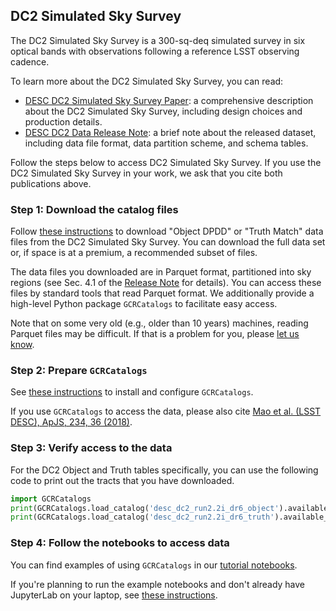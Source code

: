 <!--- Do not delete this line, it is needed for jinja_markdown to render this page correctly -->
## DC2 Simulated Sky Survey

The DC2 Simulated Sky Survey is a 300-sq-deq simulated survey
in six optical bands with observations following a reference LSST observing cadence.

To learn more about the DC2 Simulated Sky Survey, you can read:

* [DESC DC2 Simulated Sky Survey Paper](https://ui.adsabs.harvard.edu/abs/2020arXiv201005926L/abstract):
  a comprehensive description about the DC2 Simulated Sky Survey, including design choices and production details.
* [DESC DC2 Data Release Note](https://arxiv.org/abs/2101.04855):
  a brief note about the released dataset, including data file format, data partition scheme, and schema tables.

Follow the steps below to access DC2 Simulated Sky Survey.
If you use the DC2 Simulated Sky Survey in your work, we ask that you cite both publications above.

### Step 1: Download the catalog files

Follow [these instructions](download) to download "Object DPDD" or "Truth Match" data files from the DC2 Simulated Sky Survey.
You can download the full data set or, if space is at a premium, a recommended subset of files.

The data files you downloaded are in Parquet format, partitioned into sky regions
(see Sec. 4.1 of the [Release Note](https://arxiv.org/abs/2101.04855) for details).
You can access these files by standard tools that read Parquet format.
We additionally provide a high-level Python package `GCRCatalogs` to facilitate easy access.

Note that on some very old (e.g., older than 10 years) machines, reading Parquet files may be difficult.
If that is a problem for you, please [let us know](https://github.com/LSSTDESC/desc-data-portal/discussions).

### Step 2: Prepare `GCRCatalogs`

See [these instructions](install_gcr) to install and configure `GCRCatalogs`.

If you use `GCRCatalogs` to access the data, please also cite
[Mao et al. (LSST DESC), ApJS, 234, 36 (2018)](https://ui.adsabs.harvard.edu/abs/2018ApJS..234...36M/abstract).

### Step 3: Verify access to the data

For the DC2 Object and Truth tables specifically, you can use the following code to print out the tracts that you have downloaded.

```python
import GCRCatalogs
print(GCRCatalogs.load_catalog('desc_dc2_run2.2i_dr6_object').available_tracts)
print(GCRCatalogs.load_catalog('desc_dc2_run2.2i_dr6_truth').available_tracts)
```

### Step 4: Follow the notebooks to access data

You can find examples of using `GCRCatalogs` in our [tutorial notebooks](https://github.com/LSSTDESC/desc-data-portal/tree/main/notebooks).

If you're planning to run the example notebooks and don't already have JupyterLab on your laptop, see [these instructions](https://jupyterlab.readthedocs.io/en/stable/getting_started/installation.html).
